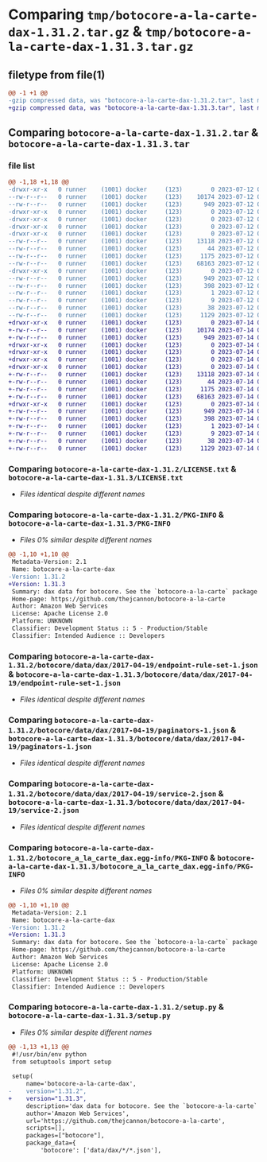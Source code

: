 # Comparing `tmp/botocore-a-la-carte-dax-1.31.2.tar.gz` & `tmp/botocore-a-la-carte-dax-1.31.3.tar.gz`

## filetype from file(1)

```diff
@@ -1 +1 @@
-gzip compressed data, was "botocore-a-la-carte-dax-1.31.2.tar", last modified: Wed Jul 12 01:44:28 2023, max compression
+gzip compressed data, was "botocore-a-la-carte-dax-1.31.3.tar", last modified: Fri Jul 14 01:46:04 2023, max compression
```

## Comparing `botocore-a-la-carte-dax-1.31.2.tar` & `botocore-a-la-carte-dax-1.31.3.tar`

### file list

```diff
@@ -1,18 +1,18 @@
-drwxr-xr-x   0 runner    (1001) docker     (123)        0 2023-07-12 01:44:28.739164 botocore-a-la-carte-dax-1.31.2/
--rw-r--r--   0 runner    (1001) docker     (123)    10174 2023-07-12 01:44:28.000000 botocore-a-la-carte-dax-1.31.2/LICENSE.txt
--rw-r--r--   0 runner    (1001) docker     (123)      949 2023-07-12 01:44:28.739164 botocore-a-la-carte-dax-1.31.2/PKG-INFO
-drwxr-xr-x   0 runner    (1001) docker     (123)        0 2023-07-12 01:44:28.735164 botocore-a-la-carte-dax-1.31.2/botocore/
-drwxr-xr-x   0 runner    (1001) docker     (123)        0 2023-07-12 01:44:28.735164 botocore-a-la-carte-dax-1.31.2/botocore/data/
-drwxr-xr-x   0 runner    (1001) docker     (123)        0 2023-07-12 01:44:28.735164 botocore-a-la-carte-dax-1.31.2/botocore/data/dax/
-drwxr-xr-x   0 runner    (1001) docker     (123)        0 2023-07-12 01:44:28.735164 botocore-a-la-carte-dax-1.31.2/botocore/data/dax/2017-04-19/
--rw-r--r--   0 runner    (1001) docker     (123)    13118 2023-07-12 01:44:12.000000 botocore-a-la-carte-dax-1.31.2/botocore/data/dax/2017-04-19/endpoint-rule-set-1.json
--rw-r--r--   0 runner    (1001) docker     (123)       44 2023-07-12 01:44:12.000000 botocore-a-la-carte-dax-1.31.2/botocore/data/dax/2017-04-19/examples-1.json
--rw-r--r--   0 runner    (1001) docker     (123)     1175 2023-07-12 01:44:12.000000 botocore-a-la-carte-dax-1.31.2/botocore/data/dax/2017-04-19/paginators-1.json
--rw-r--r--   0 runner    (1001) docker     (123)    68163 2023-07-12 01:44:12.000000 botocore-a-la-carte-dax-1.31.2/botocore/data/dax/2017-04-19/service-2.json
-drwxr-xr-x   0 runner    (1001) docker     (123)        0 2023-07-12 01:44:28.735164 botocore-a-la-carte-dax-1.31.2/botocore_a_la_carte_dax.egg-info/
--rw-r--r--   0 runner    (1001) docker     (123)      949 2023-07-12 01:44:28.000000 botocore-a-la-carte-dax-1.31.2/botocore_a_la_carte_dax.egg-info/PKG-INFO
--rw-r--r--   0 runner    (1001) docker     (123)      398 2023-07-12 01:44:28.000000 botocore-a-la-carte-dax-1.31.2/botocore_a_la_carte_dax.egg-info/SOURCES.txt
--rw-r--r--   0 runner    (1001) docker     (123)        1 2023-07-12 01:44:28.000000 botocore-a-la-carte-dax-1.31.2/botocore_a_la_carte_dax.egg-info/dependency_links.txt
--rw-r--r--   0 runner    (1001) docker     (123)        9 2023-07-12 01:44:28.000000 botocore-a-la-carte-dax-1.31.2/botocore_a_la_carte_dax.egg-info/top_level.txt
--rw-r--r--   0 runner    (1001) docker     (123)       38 2023-07-12 01:44:28.739164 botocore-a-la-carte-dax-1.31.2/setup.cfg
--rw-r--r--   0 runner    (1001) docker     (123)     1129 2023-07-12 01:44:28.000000 botocore-a-la-carte-dax-1.31.2/setup.py
+drwxr-xr-x   0 runner    (1001) docker     (123)        0 2023-07-14 01:46:04.822601 botocore-a-la-carte-dax-1.31.3/
+-rw-r--r--   0 runner    (1001) docker     (123)    10174 2023-07-14 01:46:04.000000 botocore-a-la-carte-dax-1.31.3/LICENSE.txt
+-rw-r--r--   0 runner    (1001) docker     (123)      949 2023-07-14 01:46:04.822601 botocore-a-la-carte-dax-1.31.3/PKG-INFO
+drwxr-xr-x   0 runner    (1001) docker     (123)        0 2023-07-14 01:46:04.822601 botocore-a-la-carte-dax-1.31.3/botocore/
+drwxr-xr-x   0 runner    (1001) docker     (123)        0 2023-07-14 01:46:04.822601 botocore-a-la-carte-dax-1.31.3/botocore/data/
+drwxr-xr-x   0 runner    (1001) docker     (123)        0 2023-07-14 01:46:04.822601 botocore-a-la-carte-dax-1.31.3/botocore/data/dax/
+drwxr-xr-x   0 runner    (1001) docker     (123)        0 2023-07-14 01:46:04.822601 botocore-a-la-carte-dax-1.31.3/botocore/data/dax/2017-04-19/
+-rw-r--r--   0 runner    (1001) docker     (123)    13118 2023-07-14 01:45:45.000000 botocore-a-la-carte-dax-1.31.3/botocore/data/dax/2017-04-19/endpoint-rule-set-1.json
+-rw-r--r--   0 runner    (1001) docker     (123)       44 2023-07-14 01:45:45.000000 botocore-a-la-carte-dax-1.31.3/botocore/data/dax/2017-04-19/examples-1.json
+-rw-r--r--   0 runner    (1001) docker     (123)     1175 2023-07-14 01:45:45.000000 botocore-a-la-carte-dax-1.31.3/botocore/data/dax/2017-04-19/paginators-1.json
+-rw-r--r--   0 runner    (1001) docker     (123)    68163 2023-07-14 01:45:45.000000 botocore-a-la-carte-dax-1.31.3/botocore/data/dax/2017-04-19/service-2.json
+drwxr-xr-x   0 runner    (1001) docker     (123)        0 2023-07-14 01:46:04.822601 botocore-a-la-carte-dax-1.31.3/botocore_a_la_carte_dax.egg-info/
+-rw-r--r--   0 runner    (1001) docker     (123)      949 2023-07-14 01:46:04.000000 botocore-a-la-carte-dax-1.31.3/botocore_a_la_carte_dax.egg-info/PKG-INFO
+-rw-r--r--   0 runner    (1001) docker     (123)      398 2023-07-14 01:46:04.000000 botocore-a-la-carte-dax-1.31.3/botocore_a_la_carte_dax.egg-info/SOURCES.txt
+-rw-r--r--   0 runner    (1001) docker     (123)        1 2023-07-14 01:46:04.000000 botocore-a-la-carte-dax-1.31.3/botocore_a_la_carte_dax.egg-info/dependency_links.txt
+-rw-r--r--   0 runner    (1001) docker     (123)        9 2023-07-14 01:46:04.000000 botocore-a-la-carte-dax-1.31.3/botocore_a_la_carte_dax.egg-info/top_level.txt
+-rw-r--r--   0 runner    (1001) docker     (123)       38 2023-07-14 01:46:04.822601 botocore-a-la-carte-dax-1.31.3/setup.cfg
+-rw-r--r--   0 runner    (1001) docker     (123)     1129 2023-07-14 01:46:04.000000 botocore-a-la-carte-dax-1.31.3/setup.py
```

### Comparing `botocore-a-la-carte-dax-1.31.2/LICENSE.txt` & `botocore-a-la-carte-dax-1.31.3/LICENSE.txt`

 * *Files identical despite different names*

### Comparing `botocore-a-la-carte-dax-1.31.2/PKG-INFO` & `botocore-a-la-carte-dax-1.31.3/PKG-INFO`

 * *Files 0% similar despite different names*

```diff
@@ -1,10 +1,10 @@
 Metadata-Version: 2.1
 Name: botocore-a-la-carte-dax
-Version: 1.31.2
+Version: 1.31.3
 Summary: dax data for botocore. See the `botocore-a-la-carte` package for more info.
 Home-page: https://github.com/thejcannon/botocore-a-la-carte
 Author: Amazon Web Services
 License: Apache License 2.0
 Platform: UNKNOWN
 Classifier: Development Status :: 5 - Production/Stable
 Classifier: Intended Audience :: Developers
```

### Comparing `botocore-a-la-carte-dax-1.31.2/botocore/data/dax/2017-04-19/endpoint-rule-set-1.json` & `botocore-a-la-carte-dax-1.31.3/botocore/data/dax/2017-04-19/endpoint-rule-set-1.json`

 * *Files identical despite different names*

### Comparing `botocore-a-la-carte-dax-1.31.2/botocore/data/dax/2017-04-19/paginators-1.json` & `botocore-a-la-carte-dax-1.31.3/botocore/data/dax/2017-04-19/paginators-1.json`

 * *Files identical despite different names*

### Comparing `botocore-a-la-carte-dax-1.31.2/botocore/data/dax/2017-04-19/service-2.json` & `botocore-a-la-carte-dax-1.31.3/botocore/data/dax/2017-04-19/service-2.json`

 * *Files identical despite different names*

### Comparing `botocore-a-la-carte-dax-1.31.2/botocore_a_la_carte_dax.egg-info/PKG-INFO` & `botocore-a-la-carte-dax-1.31.3/botocore_a_la_carte_dax.egg-info/PKG-INFO`

 * *Files 0% similar despite different names*

```diff
@@ -1,10 +1,10 @@
 Metadata-Version: 2.1
 Name: botocore-a-la-carte-dax
-Version: 1.31.2
+Version: 1.31.3
 Summary: dax data for botocore. See the `botocore-a-la-carte` package for more info.
 Home-page: https://github.com/thejcannon/botocore-a-la-carte
 Author: Amazon Web Services
 License: Apache License 2.0
 Platform: UNKNOWN
 Classifier: Development Status :: 5 - Production/Stable
 Classifier: Intended Audience :: Developers
```

### Comparing `botocore-a-la-carte-dax-1.31.2/setup.py` & `botocore-a-la-carte-dax-1.31.3/setup.py`

 * *Files 0% similar despite different names*

```diff
@@ -1,13 +1,13 @@
 #!/usr/bin/env python
 from setuptools import setup
 
 setup(
     name='botocore-a-la-carte-dax',
-    version="1.31.2",
+    version="1.31.3",
     description='dax data for botocore. See the `botocore-a-la-carte` package for more info.',
     author='Amazon Web Services',
     url='https://github.com/thejcannon/botocore-a-la-carte',
     scripts=[],
     packages=["botocore"],
     package_data={
         'botocore': ['data/dax/*/*.json'],
```

